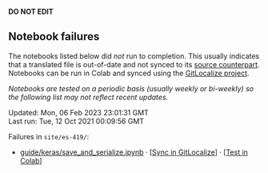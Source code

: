 __DO NOT EDIT__

## Notebook failures

The notebooks listed below did *not* run to completion. This usually indicates
that a translated file is out-of-date and not synced to its
[source counterpart](../en-snapshot/). Notebooks can be run in Colab and synced
using the [GitLocalize project](https://gitlocalize.com/tensorflow/docs-l10n).

*Notebooks are tested on a periodic basis (usually weekly or bi-weekly) so the
following list may not reflect recent updates.*

Updated: Mon, 06 Feb 2023 23:01:31 GMT<br/>
Last run: Tue, 12 Oct 2021 00:09:56 GMT

Failures in <code>site/es-419/</code>:

* [guide/keras/save_and_serialize.ipynb](https://github.com/tensorflow/docs-l10n/blob/master/site/es-419/guide/keras/save_and_serialize.ipynb) · [[Sync in GitLocalize](https://gitlocalize.com/repo/4592/es/site/en-snapshot/guide/keras/save_and_serialize.ipynb)] · [[Test in Colab](https://colab.research.google.com/github/tensorflow/docs-l10n/blob/master/site/es-419/guide/keras/save_and_serialize.ipynb)]

